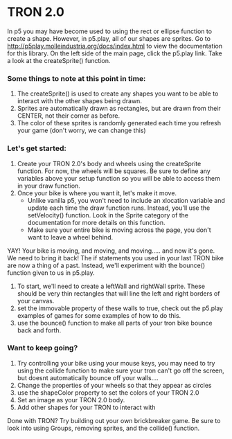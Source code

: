 # TRON 2.0
In p5 you may have become used to using the rect or ellipse function to create a shape. However, in p5.play, all of our shapes are sprites. Go to <http://p5play.molleindustria.org/docs/index.html> to view the documentation for this library. On the left side of the main page, click the p5.play link. Take a look at the createSprite() function. 

### Some things to note at this point in time:
1. The createSprite() is used to create any shapes you want to be able to interact with the other shapes being drawn.
2. Sprites are automatically drawn as rectangles, but are drawn from their CENTER, not their corner as before. 
3. The color of these sprites is randomly generated each time you refresh your game (don't worry, we can change this)

### Let's get started:
1. Create your TRON 2.0's body and wheels using the createSprite function. For now, the wheels will be squares. Be sure to define any variables above your setup function so you will be able to access them in your draw function.
2. Once your bike is where you want it, let's make it move. 
    * Unlike vanilla p5, you won't need to include an xlocation variable and update each time the draw function runs. Instead, you'll use the setVelocity() function. Look in the Sprite category of the documentation for more details on this function. 
    * Make sure your entire bike is moving across the page, you don't want to leave a wheel behind. 
    

YAY! Your bike is moving, and moving, and moving..... and now it's gone. We need to bring it back! The if statements you used in your last TRON bike are now a thing of a past. Instead, we'll experiment with the bounce() function given to us in p5.play.
1. To start, we'll need to create a leftWall and rightWall sprite. These should be very thin rectangles that will line the left and right borders of your canvas.
2. set the immovable property of these walls to true, check out the p5.play examples of games for some examples of how to do this. 
3. use the bounce() function to make all parts of your tron bike bounce back and forth. 

### Want to keep going?
1. Try controlling your bike using your mouse keys, you may need to try using the collide function to make sure your tron can't go off the screen, but doesnt automatically bounce off your walls....
2. Change the properties of your wheels so that they appear as circles
3. use the shapeColor property to set the colors of your TRON 2.0
4. Set an image as your TRON 2.0 body. 
5. Add other shapes for your TRON to interact with

Done with TRON? Try building out your own brickbreaker game. Be sure to look into using Groups, removing sprites, and the collide() function. 

